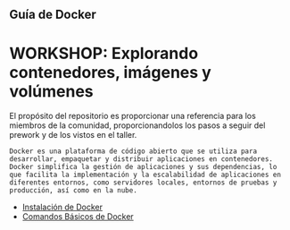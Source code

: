 ## Guía de Docker
# WORKSHOP: Explorando contenedores, imágenes y volúmenes
El propósito del repositorio es proporcionar una referencia para los miembros de la comunidad, proporcionandolos los pasos a seguir del prework y de los vistos en el taller.

    Docker es una plataforma de código abierto que se utiliza para desarrollar, empaquetar y distribuir aplicaciones en contenedores. Docker simplifica la gestión de aplicaciones y sus dependencias, lo que facilita la implementación y la escalabilidad de aplicaciones en diferentes entornos, como servidores locales, entornos de pruebas y producción, así como en la nube.

- [Instalación de Docker](guia-instalacion-docker.md)
- [Comandos Básicos de Docker](comandos-docker.md)



